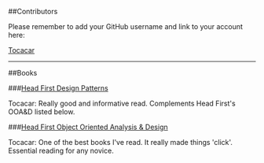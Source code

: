 ##Contributors

Please remember to add your GitHub username and link to your account here:

[Tocacar](https://github.com/tocacar)

-------

##Books

###[Head First Design Patterns](http://www.amazon.co.uk/Head-First-Design-Patterns-Freeman/dp/0596007124)

Tocacar: Really good and informative read. Complements Head First's OOA&D listed below.

###[Head First Object Oriented Analysis & Design](http://www.headfirstlabs.com/books/hfooad/)

Tocacar: One of the best books I've read. It really made things 'click'. Essential reading for any novice.